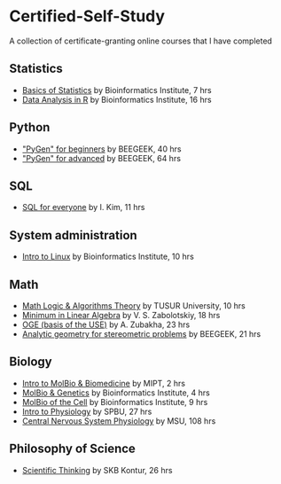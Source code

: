 # Certified-Self-Study
A collection of certificate-granting online courses that I have completed

## Statistics
- [Basics of Statistics](https://stepik.org/cert/118217?lang=en) by Bioinformatics Institute, 7 hrs
- [Data Analysis in R](https://stepik.org/cert/2192999?lang=en) by Bioinformatics Institute, 16 hrs

## Python
- ["PyGen" for beginners](https://stepik.org/cert/2067366?lang=en) by BEEGEEK, 40 hrs
- ["PyGen" for advanced](https://stepik.org/cert/2112843?lang=en) by BEEGEEK, 64 hrs

## SQL
- [SQL for everyone](https://stepik.org/cert/2219212?lang=en) by I. Kim, 11 hrs

## System administration
- [Intro to Linux](https://stepik.org/cert/2065916?lang=en) by Bioinformatics Institute, 10 hrs

## Math
- [Math Logic & Algorithms Theory](https://stepik.org/cert/648767?lang=en) by TUSUR University, 10 hrs
- [Minimum in Linear Algebra](https://stepik.org/cert/2204599?lang=en) by V. S. Zabolotskiy, 18 hrs
- [OGE (basis of the USE)](https://stepik.org/cert/87359?lang=en) by A. Zubakha, 23 hrs
- [Analytic geometry for stereometric problems](https://stepik.org/cert/2186254?lang=en) by BEEGEEK, 21 hrs

## Biology
- [Intro to MolBio & Biomedicine](https://stepik.org/cert/129666?lang=en) by MIPT, 2 hrs
- [MolBio & Genetics](https://stepik.org/cert/129756?lang=en) by Bioinformatics Institute, 4 hrs
- [MolBio of the Cell](https://stepik.org/cert/177673?lang=en) by Bioinformatics Institute, 9 hrs
- [Intro to Physiology](https://www.coursera.org/account/accomplishments/verify/YDDAHHZN93U4) by SPBU, 27 hrs
- [Central Nervous System Physiology](https://distant.msu.ru/certificate/2cef5ff7b0d4a8678ca0d5bfe35ee254.png) by MSU, 108 hrs

## Philosophy of Science
- [Scientific Thinking](https://stepik.org/cert/111379?lang=en) by SKB Kontur, 26 hrs

